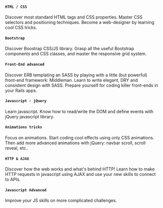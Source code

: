 #### `HTML / CSS`
Discover most standard HTML tags and CSS properties. Master CSS selectors and positioning techniques. Become a web-designer by learning cool CSS tricks.

#### `Bootstrap`
Discover Boostrap CSS/JS library. Grasp all the useful Bootstrap components and CSS classes, and master the responsive grid system.

#### `Front-End advanced`
Discover ERB templating an SASS by playing with a little (but powerful) front-end framework: Middleman. Learn to write elegant, DRY and consistent design with SASS. Prepare yourself for coding killer front-ends in your Rails apps.

#### `Javascript - jQuery`
Learn javascript. Know how to read/write the DOM and define events with jQuery javascript library.

#### `Animations tricks`
Focus on animations. Start coding cool effects using only CSS animations. Then add more advanced animations with jQuery: navbar scroll, scroll reveal, etc..

#### `HTTP & AJAX`
Discover how the web works and what's behind HTTP! Learn how to make HTTP requests in javascript using AJAX and use your new skills to connect to APIs.

#### `Javascript Advanced`
Improve your JS skills on more complicated challenges.